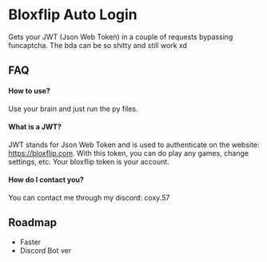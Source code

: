   
# Bloxflip Auto Login

Gets your JWT (Json Web Token) in a couple of requests bypassing funcaptcha.
The bda can be so shitty and still work xd


## FAQ

#### How to use?

Use your brain and just run the py files.

#### What is a JWT?

JWT stands for Json Web Token and is used to authenticate on the website: https://bloxflip.com. With this token, you can do play any games, change settings, etc. Your bloxflip token is your account.

#### How do I contact you?

You can contact me through my discord: coxy.57
## Roadmap

- Faster
- Discord Bot ver

